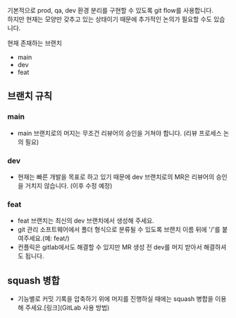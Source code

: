 기본적으로 prod, qa, dev 환경 분리를 구현할 수 있도록 git flow를 사용합니다.  
하지만 현재는 모양만 갖추고 있는 상태이기 때문에 추가적인 논의가 필요할 수도 있습니다.

현재 존재하는 브랜치
+ main
+ dev
+ feat

## 브랜치 규칙

### main
+ main 브랜치로의 머지는 무조건 리뷰어의 승인을 거쳐야 합니다. (리뷰 프로세스 논의 필요)

### dev
+ 현재는 빠른 개발을 목표로 하고 있기 때문에 dev 브랜치로의 MR은 리뷰어의 승인을 거치지 않습니다. (이후 수정 예정)

### feat
+ feat 브랜치는 최신의 dev 브랜치에서 생성해 주세요.
+ git 관리 소프트웨어에서 폴더 형식으로 분류될 수 있도록 브랜치 이름 뒤에 '/'를 붙여주세요.(예: feat/)
+ 컨플릭은 gitlab에서도 해결할 수 있지만 MR 생성 전 dev를 머지 받아서 해결하셔도 됩니다.

## squash 병합
+ 기능별로 커밋 기록을 압축하기 위에 머지를 진행하실 때에는 squash 병합을 이용해 주세요.[링크](GitLab 사용 방법)